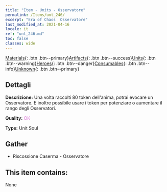```yaml
---
title: "Item - Units - Osservatore"
permalink: /Items/unt_246/
excerpt: "Era of Chaos  Osservatore"
last_modified_at: 2021-04-16
locale: it
ref: "unt_246.md"
toc: false
classes: wide
---
```

 [Materials](/it/Items/){: .btn .btn--primary}[Artifacts](/it/Items/Artifacts/){: .btn .btn--success}[Units](/it/Items/Units/){: .btn .btn--warning}[Heroes](/it/Items/Heroes/){: .btn .btn--danger}[Consumables](/it/Items/Consumables/){: .btn .btn--info}[Unknown](/it/Items/Unknown/){: .btn .btn--primary}

## Dettagli
 **Descrizione:** Una volta raccolti 80 token dell'anima, potrai evocare un Osservatore. È inoltre possibile usare i token per potenziare o aumentare il rango degli Osservatori.

 **Quality:** <span style="color: #DA70D6">OK</span>

 **Type:** Unit Soul

## Gather

*    Riscossione Caserma - Osservatore 

## This item contains:

  None

